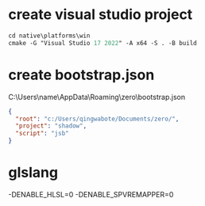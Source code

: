 # create visual studio project

```ps
cd native\platforms\win
cmake -G "Visual Studio 17 2022" -A x64 -S . -B build
```

# create bootstrap.json

C:\Users\name\AppData\Roaming\zero\bootstrap.json

```json
{
  "root": "c:/Users/qingwabote/Documents/zero/",
  "project": "shadow",
  "script": "jsb"
}
```

# glslang

-DENABLE_HLSL=0 -DENABLE_SPVREMAPPER=0

